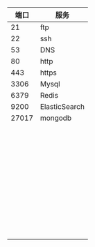 | 端口  | 服务          |
| ----- | ------------- |
| 21    | ftp           |
| 22    | ssh           |
| 53    | DNS           |
| 80    | http          |
| 443   | https         |
| 3306  | Mysql         |
| 6379  | Redis         |
| 9200  | ElasticSearch |
| 27017 | mongodb       |
|       |               |
|       |               |
|       |               |
|       |               |
|       |               |
|       |               |
|       |               |
|       |               |
|       |               |
|       |               |
|       |               |
|       |               |
|       |               |
|       |               |
|       |               |
|       |               |
|       |               |
|       |               |
|       |               |
|       |               |
|       |               |
|       |               |
|       |               |
|       |               |
|       |               |
|       |               |
|       |               |
|       |               |
|       |               |
|       |               |
|       |               |
|       |               |
|       |               |
|       |               |
|       |               |
|       |               |
|       |               |
|       |               |
|       |               |
|       |               |
|       |               |
|       |               |
|       |               |
|       |               |


